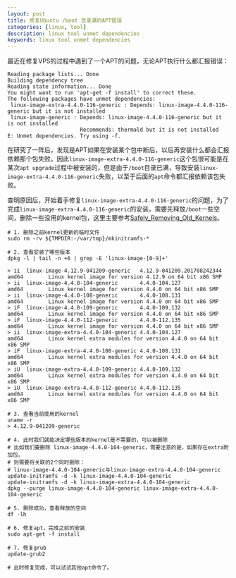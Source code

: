 ```yaml
---
layout: post
title: 修复Ubuntu /boot 目录满时APT错误
categories: [linux, tool]
description: linux tool unmet dependencies
keywords: linux tool unmet dependencies
---
```


最近在修复VPS的过程中遇到了一个APT的问题，无论APT执行什么都汇报错误：
```shell
Reading package lists... Done
Building dependency tree
Reading state information... Done
You might want to run 'apt-get -f install' to correct these.
The following packages have unmet dependencies:
 linux-image-extra-4.4.0-116-generic : Depends: linux-image-4.4.0-116-generic but it is not installed
 linux-image-generic : Depends: linux-image-4.4.0-116-generic but it is not installed
                       Recommends: thermald but it is not installed
E: Unmet dependencies. Try using -f.
```

在研究了一阵后，发现是APT如果在安装某个包中断后，以后再安装什么都会汇报依赖那个包失败。因此`linux-image-extra-4.4.0-116-generic`这个包很可能是在某次`apt upgrade`过程中被安装的，但是由于`/boot`目录已满，导致安装`linux-image-extra-4.4.0-116-generic`失败，以至于后面的`apt`命令都汇报依赖该包失败。

查明原因后，开始着手修复`linux-image-extra-4.4.0-116-generic`的问题，为了完成`linux-image-extra-4.4.0-116-generic`的安装，需要先释放`/boot`一些空间，删除一些没用的kernel包，这里主要参考[Safely_Removing_Old_Kernels](https://help.ubuntu.com/community/RemoveOldKernels#Safely_Removing_Old_Kernels)。

```shell
# 1. 删除之前kernel更新的临时文件
sudo rm -rv ${TMPDIR:-/var/tmp}/mkinitramfs-*

# 2. 查看安装了哪些版本
dpkg -l | tail -n +6 | grep -E 'linux-image-[0-9]+'

> ii  linux-image-4.12.9-041209-generic   4.12.9-041209.201708242344                 amd64        Linux kernel image for version 4.12.9 on 64 bit x86 SMP
> ii  linux-image-4.4.0-104-generic       4.4.0-104.127                              amd64        Linux kernel image for version 4.4.0 on 64 bit x86 SMP
> ii  linux-image-4.4.0-108-generic       4.4.0-108.131                              amd64        Linux kernel image for version 4.4.0 on 64 bit x86 SMP
> iF  linux-image-4.4.0-109-generic       4.4.0-109.132                              amd64        Linux kernel image for version 4.4.0 on 64 bit x86 SMP
> iF  linux-image-4.4.0-112-generic       4.4.0-112.135                              amd64        Linux kernel image for version 4.4.0 on 64 bit x86 SMP
> ii  linux-image-extra-4.4.0-104-generic 4.4.0-104.127                              amd64        Linux kernel extra modules for version 4.4.0 on 64 bit x86 SMP
> iF  linux-image-extra-4.4.0-108-generic 4.4.0-108.131                              amd64        Linux kernel extra modules for version 4.4.0 on 64 bit x86 SMP
> iU  linux-image-extra-4.4.0-109-generic 4.4.0-109.132                              amd64        Linux kernel extra modules for version 4.4.0 on 64 bit x86 SMP
> iU  linux-image-extra-4.4.0-112-generic 4.4.0-112.135                              amd64        Linux kernel extra modules for version 4.4.0 on 64 bit x86 SMP

# 3. 查看当前使用的kernel
uname -r
> 4.12.9-041209-generic

# 4. 此时我们就能决定哪些版本的kernel是不需要的，可以被删除
# 比如我们要删除 linux-image-4.4.0-104-generic，需要注意的是，如果存在extra附加包，
# 则需要将关联的2个同时删除：
# linux-image-4.4.0-104-generic与linux-image-extra-4.4.0-104-generic
update-initramfs -d -k linux-image-4.4.0-104-generic
update-initramfs -d -k linux-image-extra-4.4.0-104-generic
dpkg --purge linux-image-4.4.0-104-generic linux-image-extra-4.4.0-104-generic

# 5. 删除成功，查看释放的空间
df -lh

# 6. 修复apt，完成之前的安装
sudo apt-get -f install

# 7. 修复grub
update-grub2

# 此时修复完成，可以试试其他apt命令了。
```
